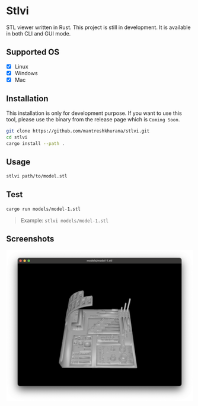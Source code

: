 # Stlvi

STL viewer written in Rust. This project is still in development.
It is available in both CLI and GUI mode.

## Supported OS

- [x] Linux
- [x] Windows
- [x] Mac

## Installation

This installation is only for development purpose. If you want to use this tool, please use the binary from the release page which is `Coming Soon`.

```bash
git clone https://github.com/mantreshkhurana/stlvi.git
cd stlvi
cargo install --path .
```

## Usage

```bash
stlvi path/to/model.stl
```

## Test

```bash
cargo run models/model-1.stl 
```

> Example: `stlvi models/model-1.stl`

## Screenshots

![Screenshot](./screenshots/screenshot-1.png)
